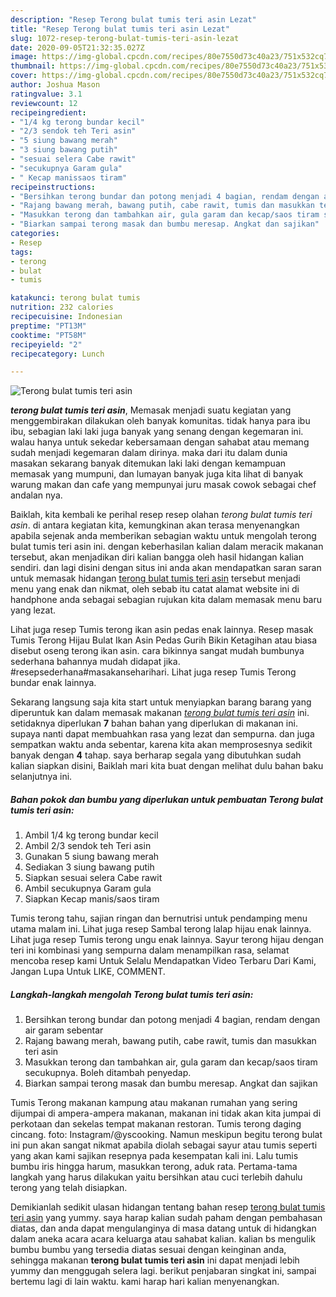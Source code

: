 ```yaml
---
description: "Resep Terong bulat tumis teri asin Lezat"
title: "Resep Terong bulat tumis teri asin Lezat"
slug: 1072-resep-terong-bulat-tumis-teri-asin-lezat
date: 2020-09-05T21:32:35.027Z
image: https://img-global.cpcdn.com/recipes/80e7550d73c40a23/751x532cq70/terong-bulat-tumis-teri-asin-foto-resep-utama.jpg
thumbnail: https://img-global.cpcdn.com/recipes/80e7550d73c40a23/751x532cq70/terong-bulat-tumis-teri-asin-foto-resep-utama.jpg
cover: https://img-global.cpcdn.com/recipes/80e7550d73c40a23/751x532cq70/terong-bulat-tumis-teri-asin-foto-resep-utama.jpg
author: Joshua Mason
ratingvalue: 3.1
reviewcount: 12
recipeingredient:
- "1/4 kg terong bundar kecil"
- "2/3 sendok teh Teri asin"
- "5 siung bawang merah"
- "3 siung bawang putih"
- "sesuai selera Cabe rawit"
- "secukupnya Garam gula"
- " Kecap manissaos tiram"
recipeinstructions:
- "Bersihkan terong bundar dan potong menjadi 4 bagian, rendam dengan air garam sebentar"
- "Rajang bawang merah, bawang putih, cabe rawit, tumis dan masukkan teri asin"
- "Masukkan terong dan tambahkan air, gula garam dan kecap/saos tiram secukupnya. Boleh ditambah penyedap."
- "Biarkan sampai terong masak dan bumbu meresap. Angkat dan sajikan"
categories:
- Resep
tags:
- terong
- bulat
- tumis

katakunci: terong bulat tumis 
nutrition: 232 calories
recipecuisine: Indonesian
preptime: "PT13M"
cooktime: "PT58M"
recipeyield: "2"
recipecategory: Lunch

---
```



![Terong bulat tumis teri asin](https://img-global.cpcdn.com/recipes/80e7550d73c40a23/751x532cq70/terong-bulat-tumis-teri-asin-foto-resep-utama.jpg)

<b><i>terong bulat tumis teri asin</i></b>, Memasak menjadi suatu kegiatan yang menggembirakan dilakukan oleh banyak komunitas. tidak hanya para ibu ibu, sebagian laki laki juga banyak yang senang dengan kegemaran ini. walau hanya untuk sekedar kebersamaan dengan sahabat atau memang sudah menjadi kegemaran dalam dirinya. maka dari itu dalam dunia masakan sekarang banyak ditemukan laki laki dengan kemampuan memasak yang mumpuni, dan lumayan banyak juga kita lihat di banyak warung makan dan cafe yang mempunyai juru masak cowok sebagai chef andalan nya.

Baiklah, kita kembali ke perihal resep resep olahan <i>terong bulat tumis teri asin</i>. di antara kegiatan kita, kemungkinan akan terasa menyenangkan apabila sejenak anda memberikan sebagian waktu untuk mengolah terong bulat tumis teri asin ini. dengan keberhasilan kalian dalam meracik makanan tersebut, akan menjadikan diri kalian bangga oleh hasil hidangan kalian sendiri. dan lagi disini dengan situs ini anda akan mendapatkan saran saran untuk memasak hidangan <u>terong bulat tumis teri asin</u> tersebut menjadi menu yang enak dan nikmat, oleh sebab itu catat alamat website ini di handphone anda sebagai sebagian rujukan kita dalam memasak menu baru yang lezat.

Lihat juga resep Tumis terong ikan asin pedas enak lainnya. Resep masak Tumis Terong Hijau Bulat Ikan Asin Pedas Gurih Bikin Ketagihan atau biasa disebut oseng terong ikan asin. cara bikinnya sangat mudah bumbunya sederhana bahannya mudah didapat jika. #resepsederhana#masakanseharihari. Lihat juga resep Tumis Terong bundar enak lainnya.


Sekarang langsung saja kita start untuk menyiapkan barang barang yang diperuntuk kan dalam memasak makanan <u><i>terong bulat tumis teri asin</i></u> ini. setidaknya diperlukan <b>7</b> bahan bahan yang diperlukan di makanan ini. supaya nanti dapat membuahkan rasa yang lezat dan sempurna. dan juga sempatkan waktu anda sebentar, karena kita akan memprosesnya sedikit banyak dengan <b>4</b> tahap. saya berharap segala yang dibutuhkan sudah kalian siapkan disini, Baiklah mari kita buat dengan melihat dulu bahan baku selanjutnya ini.

<!--inarticleads1-->

##### Bahan pokok dan bumbu yang diperlukan untuk pembuatan Terong bulat tumis teri asin:

1. Ambil 1/4 kg terong bundar kecil
1. Ambil 2/3 sendok teh Teri asin
1. Gunakan 5 siung bawang merah
1. Sediakan 3 siung bawang putih
1. Siapkan sesuai selera Cabe rawit
1. Ambil secukupnya Garam gula
1. Siapkan  Kecap manis/saos tiram


Tumis terong tahu, sajian ringan dan bernutrisi untuk pendamping menu utama malam ini. Lihat juga resep Sambal terong lalap hijau enak lainnya. Lihat juga resep Tumis terong ungu enak lainnya. Sayur terong hijau dengan teri ini kombinasi yang sempurna dalam menampilkan rasa, selamat mencoba resep kami Untuk Selalu Mendapatkan Video Terbaru Dari Kami, Jangan Lupa Untuk LIKE, COMMENT. 

<!--inarticleads2-->

##### Langkah-langkah mengolah Terong bulat tumis teri asin:

1. Bersihkan terong bundar dan potong menjadi 4 bagian, rendam dengan air garam sebentar
1. Rajang bawang merah, bawang putih, cabe rawit, tumis dan masukkan teri asin
1. Masukkan terong dan tambahkan air, gula garam dan kecap/saos tiram secukupnya. Boleh ditambah penyedap.
1. Biarkan sampai terong masak dan bumbu meresap. Angkat dan sajikan


Tumis Terong makanan kampung atau makanan rumahan yang sering dijumpai di ampera-ampera makanan, makanan ini tidak akan kita jumpai di perkotaan dan sekelas tempat makanan restoran. Tumis terong daging cincang. foto: Instagram/@yscooking. Namun meskipun begitu terong bulat ini pun akan sangat nikmat apabila diolah sebagai sayur atau tumis seperti yang akan kami sajikan resepnya pada kesempatan kali ini. Lalu tumis bumbu iris hingga harum, masukkan terong, aduk rata. Pertama-tama langkah yang harus dilakukan yaitu bersihkan atau cuci terlebih dahulu terong yang telah disiapkan. 

Demikianlah sedikit ulasan hidangan tentang bahan resep <u>terong bulat tumis teri asin</u> yang yummy. saya harap kalian sudah paham dengan pembahasan diatas, dan anda dapat mengulanginya di masa datang untuk di hidangkan dalam aneka acara acara keluarga atau sahabat kalian. kalian bs mengulik bumbu bumbu yang tersedia diatas sesuai dengan keinginan anda, sehingga makanan <b>terong bulat tumis teri asin</b> ini dapat menjadi lebih yummy dan menggugah selera lagi. berikut penjabaran singkat ini, sampai bertemu lagi di lain waktu. kami harap hari kalian menyenangkan.
